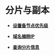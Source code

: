 # 分片与副本<a name="topic_300000002"></a>

 

-   **[设置备节点优先级](设置备节点优先级.md)**  

-   **[域名摘除IP](域名摘除IP.md)**  

-   **[查询分片信息](查询分片信息.md)**  


